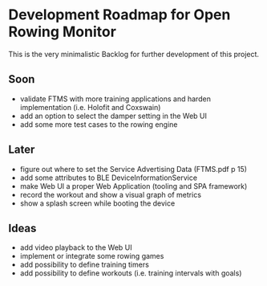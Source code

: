 # Development Roadmap for Open Rowing Monitor

This is the very minimalistic Backlog for further development of this project.

## Soon

* validate FTMS with more training applications and harden implementation (i.e. Holofit and Coxswain)
* add an option to select the damper setting in the Web UI
* add some more test cases to the rowing engine

## Later

* figure out where to set the Service Advertising Data (FTMS.pdf p 15)
* add some attributes to BLE DeviceInformationService
* make Web UI a proper Web Application (tooling and SPA framework)
* record the workout and show a visual graph of metrics
* show a splash screen while booting the device

## Ideas

* add video playback to the Web UI
* implement or integrate some rowing games
* add possibility to define training timers
* add possibility to define workouts (i.e. training intervals with goals)

